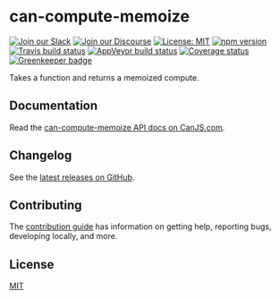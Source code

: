 # can-compute-memoize

[![Join our Slack](https://img.shields.io/badge/slack-join%20chat-611f69.svg)](https://www.bitovi.com/community/slack?utm_source=badge&utm_medium=badge&utm_campaign=pr-badge&utm_content=badge)
[![Join our Discourse](https://img.shields.io/discourse/https/forums.bitovi.com/posts.svg)](https://forums.bitovi.com/?utm_source=badge&utm_medium=badge&utm_campaign=pr-badge&utm_content=badge)
[![License: MIT](https://img.shields.io/badge/license-MIT-blue.svg)](https://github.com/canjs/can-compute-memoize/blob/master/LICENSE)
[![npm version](https://badge.fury.io/js/can-compute-memoize.svg)](https://www.npmjs.com/package/can-compute-memoize)
[![Travis build status](https://travis-ci.org/canjs/can-compute-memoize.svg?branch=master)](https://travis-ci.org/canjs/can-compute-memoize)
[![AppVeyor build status](https://ci.appveyor.com/api/projects/status/github/canjs/can-compute-memoize?branch=master&svg=true)](https://ci.appveyor.com/project/matthewp/can-compute-memoize)
[![Coverage status](https://coveralls.io/repos/github/canjs/can-compute-memoize/badge.svg?branch=master)](https://coveralls.io/github/canjs/can-compute-memoize?branch=master)
[![Greenkeeper badge](https://badges.greenkeeper.io/canjs/can-compute-memoize.svg)](https://greenkeeper.io/)

Takes a function and returns a memoized compute.

## Documentation

Read the [can-compute-memoize API docs on CanJS.com](https://canjs.com/doc/can-compute-memoize.html).

## Changelog

See the [latest releases on GitHub](https://github.com/canjs/can-compute-memoize/releases).

## Contributing

The [contribution guide](https://github.com/canjs/can-compute-memoize/blob/master/CONTRIBUTING.md) has information on getting help, reporting bugs, developing locally, and more.

## License

[MIT](https://github.com/canjs/can-compute-memoize/blob/master/LICENSE)
